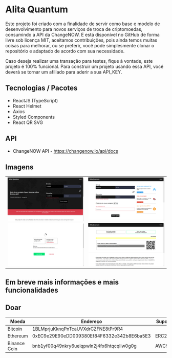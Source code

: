 # Alita Quantum

Este projeto foi criado com a finalidade de servir como base e modelo de desenvolvimento para novos serviços de troca de criptomoedas, consumindo a API da ChangeNOW. E está disponível no GitHub de forma livre sob licença MIT, aceitamos contribuições, pois ainda temos muitas coisas para melhorar, ou se preferir, você pode simplesmente clonar o repositório e adaptado de acordo com sua necessidade.

Caso deseja realizar uma transação para testes, fique à vontade, este projeto é 100% funcional. Para construir um projeto usando essa API, você deverá se tornar um afiliado para aderir a sua API_KEY.

## Tecnologias / Pacotes

- ReactJS (TypeScript)
- React Helmet
- Axios
- Styled Components
- React QR SVG

## API

- ChangeNOW API - <https://changenow.io/api/docs>

## Imagens

|                           |                           |
| ------------------------- | ------------------------- |
| ![mobile](./img/img1.png) | ![mobile](./img/img2.png) |
| ![mobile](./img/img3.png) | ![mobile](./img/img4.png) |

## Em breve mais informações e mais funcionalidades

## Doar

| Moeda        | Endereço                                   | Suporte |
| ------------ | ------------------------------------------ | ------- |
| Bitcoin      | 1BLMprjuKknqPnTcaUVXdrCZFNE8tPr9R4         |         |
| Ethereum     | 0xEC9e29E90eDD009380Ef84F6332e342b8E6ba5E3 | ERC20   |
| Binance Coin | bnb1yf00q49nkry6uelqpwln2j4fx6htqcqllw0g0g | AWC986  |
